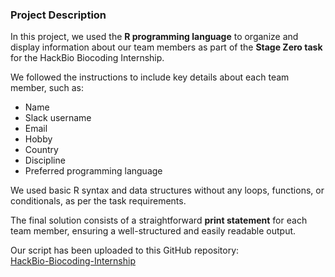 ### **Project Description**  

In this project, we used the **R programming language** to organize and display information about our team members as part of the **Stage Zero task** for the HackBio Biocoding Internship.  

We followed the instructions to include key details about each team member, such as:  
- Name  
- Slack username  
- Email  
- Hobby  
- Country  
- Discipline  
- Preferred programming language  

We used basic R syntax and data structures without any loops, functions, or conditionals, as per the task requirements.  

The final solution consists of a straightforward **print statement** for each team member, ensuring a well-structured and easily readable output.  

Our script has been uploaded to this GitHub repository:  
[HackBio-Biocoding-Internship](https://github.com/your-username/hackbio-biocoding-internship)  

 
